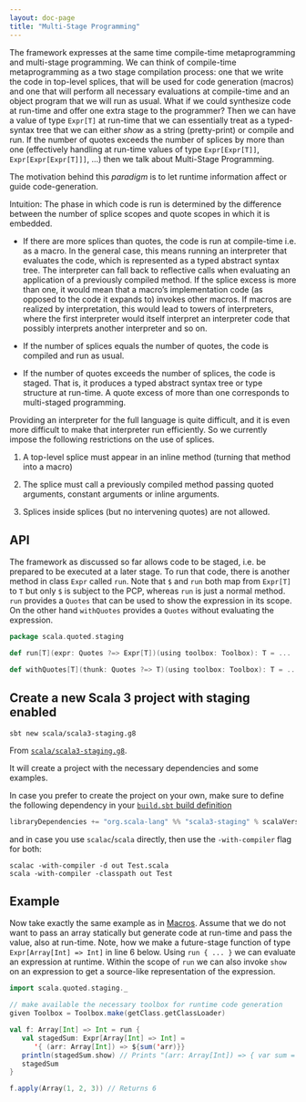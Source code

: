 ```yaml
---
layout: doc-page
title: "Multi-Stage Programming"
---
```


The framework expresses at the same time compile-time metaprogramming and
multi-stage programming. We can think of compile-time metaprogramming as a
two stage compilation process: one that we write the code in top-level splices,
that will be used for code generation (macros) and one that will perform all
necessary evaluations at compile-time and an object program that we will run
as usual. What if we could synthesize code at run-time and offer one extra stage
to the programmer? Then we can have a value of type `Expr[T]` at run-time that we
can essentially treat as a typed-syntax tree that we can either _show_ as a
string (pretty-print) or compile and run. If the number of quotes exceeds the
number of splices by more than one (effectively handling at run-time values of type
`Expr[Expr[T]]`, `Expr[Expr[Expr[T]]]`, ...) then we talk about Multi-Stage
Programming.

The motivation behind this _paradigm_ is to let runtime information affect or
guide code-generation.

Intuition: The phase in which code is run is determined by the difference
between the number of splice scopes and quote scopes in which it is embedded.

 - If there are more splices than quotes, the code is run at compile-time i.e.
   as a macro. In the general case, this means running an interpreter that
   evaluates the code, which is represented as a typed abstract syntax tree. The
   interpreter can fall back to reflective calls when evaluating an application
   of a previously compiled method. If the splice excess is more than one, it
   would mean that a macro’s implementation code (as opposed to the code it
   expands to) invokes other macros. If macros are realized by interpretation,
   this would lead to towers of interpreters, where the first interpreter would
   itself interpret an interpreter code that possibly interprets another
   interpreter and so on.

 - If the number of splices equals the number of quotes, the code is compiled
   and run as usual.

 - If the number of quotes exceeds the number of splices, the code is staged.
   That is, it produces a typed abstract syntax tree or type structure at
   run-time. A quote excess of more than one corresponds to multi-staged
   programming.

Providing an interpreter for the full language is quite difficult, and it is
even more difficult to make that interpreter run efficiently. So we currently
impose the following restrictions on the use of splices.

 1. A top-level splice must appear in an inline method (turning that method
    into a macro)

 2. The splice must call a previously compiled
    method passing quoted arguments, constant arguments or inline arguments.

 3. Splices inside splices (but no intervening quotes) are not allowed.


## API

The framework as discussed so far allows code to be staged, i.e. be prepared
to be executed at a later stage. To run that code, there is another method
in class `Expr` called `run`. Note that `$` and `run` both map from `Expr[T]`
to `T` but only `$` is subject to the PCP, whereas `run` is just a normal method.
`run` provides a `Quotes` that can be used to show the expression in its scope.
On the other hand `withQuotes` provides a `Quotes` without evaluating the expression.

```scala
package scala.quoted.staging

def run[T](expr: Quotes ?=> Expr[T])(using toolbox: Toolbox): T = ...

def withQuotes[T](thunk: Quotes ?=> T)(using toolbox: Toolbox): T = ...
```

## Create a new Scala 3 project with staging enabled

```shell
sbt new scala/scala3-staging.g8
```

From [`scala/scala3-staging.g8`](https://github.com/scala/scala3-staging.g8).

It will create a project with the necessary dependencies and some examples.

In case you prefer to create the project on your own, make sure to define the following dependency in your [`build.sbt` build definition](https://www.scala-sbt.org/1.x/docs/Basic-Def.html)

```scala
libraryDependencies += "org.scala-lang" %% "scala3-staging" % scalaVersion.value
```

and in case you use `scalac`/`scala` directly, then use the `-with-compiler` flag for both:

```shell
scalac -with-compiler -d out Test.scala
scala -with-compiler -classpath out Test
```

## Example

Now take exactly the same example as in [Macros](./macros.md). Assume that we
do not want to pass an array statically but generate code at run-time and pass
the value, also at run-time. Note, how we make a future-stage function of type
`Expr[Array[Int] => Int]` in line 6 below. Using `run { ... }` we can evaluate an
expression at runtime. Within the scope of `run` we can also invoke `show` on an expression
to get a source-like representation of the expression.

```scala
import scala.quoted.staging._

// make available the necessary toolbox for runtime code generation
given Toolbox = Toolbox.make(getClass.getClassLoader)

val f: Array[Int] => Int = run {
   val stagedSum: Expr[Array[Int] => Int] =
      '{ (arr: Array[Int]) => ${sum('arr)}}
   println(stagedSum.show) // Prints "(arr: Array[Int]) => { var sum = 0; ... }"
   stagedSum
}

f.apply(Array(1, 2, 3)) // Returns 6
```
